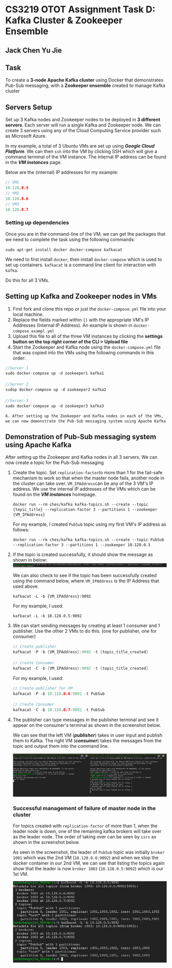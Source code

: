 # CS3219 OTOT Assignment Task D: Kafka Cluster & Zookeeper Ensemble

## Jack Chen Yu Jie



## Task

To create a **3-node Apache Kafka cluster** using Docker that demonstrates Pub-Sub messaging, with a **Zookeeper ensemble** created to manage Kafka cluster



## Servers Setup

Set up 3 Kafka nodes and Zookeeper nodes to be deployed in **3 different servers**. Each server will run a single Kafka and Zookeeper node. We can create 3 servers using any of the Cloud Computing Service provider such as Microsoft Azure.

In my example, a total of 3 Ubuntu VMs are set up using *__Google Cloud Platform__*. We can then `ssh` into the VM by clicking SSH which will give a command terminal of the VM instance. The internal IP address can be found in the ***VM instances*** page. 

Below are the (internal) IP addresses for my example:

```C
// VM1
10.128.0.5
// VM2
10.128.0.6
// VM3
10.128.0.7
```



### Setting up dependencies 

Once you are in the command-line of the VM, we can get the packages that we need to complete the task using the following commands:

`sudo apt-get install docker docker-compose kafkacat`

We need to first install `docker`, then install `docker-compose` which is used to set up containers. `kafkacat` is a command line client for interaction with `kafka`. 

Do this for all 3 VMs.



## Setting up Kafka and Zookeeper nodes in VMs

1. First fork and clone this repo or just the `docker-compose.yml` file into your local machine. 
2. Replace the fields marked within `{}` with the appropriate VM's IP Addresses (Internal IP Address). An example is shown in `docker-compose_exampl.yml`
3. Upload this file to all of the three VM instances by clicking the **settings button on the top right corner of the CLI > Upload file**
4. Start the Zookeeper and Kafka node using the `docker-compose.yml` file that was copied into the VMs using the following commands in this order:

```c
//Server 1
sudo docker-compose up -d zookeeper1 kafka1

//Server 2
sudop docker-compose up -d zookeeper2 kafka2

//Server-3
sudo docker-compose up -d zookeeper3 kafka3
```

	6. After setting up the Zookeeper and Kafka nodes in each of the VMs, we can now demonstrate the Pub-Sub messaging system using Apache Kafka



## Demonstration of Pub-Sub messaging system using Apache Kafka

After setting up the Zookeeper and Kafka nodes in all 3 servers. We can now create a topic for the Pub-Sub messaging

1. Create the topic. Set `replication-factor`to more than 1 for the fail-safe mechanism to work so that when the master node fails, another node in the cluster can take over. `VM_IPAddress`can be any of the 3 VM's IP address. We use the internal IP addresses of the VMs which can be found on the ***VM instances*** homepage.

   ```
   docker run --rm ches/kafka kafka-topics.sh --create --topic {topic_title} --replication-factor 3 --partitions 1 --zookeeper {VM_IPAddress}
   ```

   For my example, I created `PubSub` topic using my first VM's IP address as follows:

   ```
   docker run --rm ches/kafka kafka-topics.sh --create --topic PubSub --replication-factor 3 --partitions 1 --zookeeper 10.128.0.5
   ```

   

2. If the topic is created successfully, it should show the message as shown in below: ![Creating_Topic](./screenshot/Creating_Topic.png)

   We can also check to see if the topic has been successfully created using the command below, where `VM_IPAddress` is the IP Address that used above.

   ```
   kafkacat -L -b {VM_IPAddress}:9092
   ```


   For my example, I used:

   ````
   kafkacat -L -b 10.128.0.5:9092
   ````

   

3. We can start sending messages by creating at least 1 consumer and 1 publisher. Use the other 2 VMs to do this. (one for publisher, one for consumer)

   ```C
   // Create publisher
   kafkacat -P -b {VM_IPAddress}:9092 -t {topic_title_created}
   
   // Create Consumer
   kafkacat -C -b {VM_IPAddress}:9092 -t {topic_title_created}
   ```


   For my example, I used:

   ````C
   // Create publisher for VM
   kafkacat -P -b 10.128.0.6:9092 -t PubSub
   
   // Create Consumer
   kafkacat -C -b 10.128.0.7:9092 -t PubSub
   ````

   

4. The publisher can type messages in the publisher terminal and see it appear on the consumer's terminal as shown in the screenshot below.

   We can see that the left VM (***publisher***) takes in user input and publish them to Kafka.  The right VM (***consumer***) takes the messages from the topic and output them into the command line. 

   

   ![sending_message](./screenshot/PubSubSending.png)

   

   ### Successful management of failure of master node in the cluster

   For topics created with `replication-factor` of more than 1, when the leader node is down, one of the remaining kafka brokers will take over as the leader node. The order of taking over can be seen by `isrs` as shown in the screenshot below.

   As seen in the screenshot, the leader of `PubSub` topic was initially `broker 1001` which was the 2nd VM (`10.128.0.6:9092`) and when we stop the docker container in our 2nd VM, we can see that listing the topics again show that the leader is now `broker 1003` (`10.128.0.5:9092`) which is our 1st VM.

   ![Failure_MN](./screenshot/failure.png)

